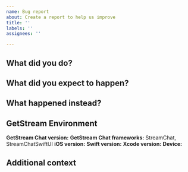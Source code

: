 ```yaml
---
name: Bug report
about: Create a report to help us improve
title: ''
labels: ''
assignees: ''

---
```


## What did you do?


## What did you expect to happen?


## What happened instead?


## GetStream Environment
**GetStream Chat version:**
**GetStream Chat frameworks:** StreamChat, StreamChatSwiftUI
**iOS version:**
**Swift version:**
**Xcode version:**
**Device:**

## Additional context
